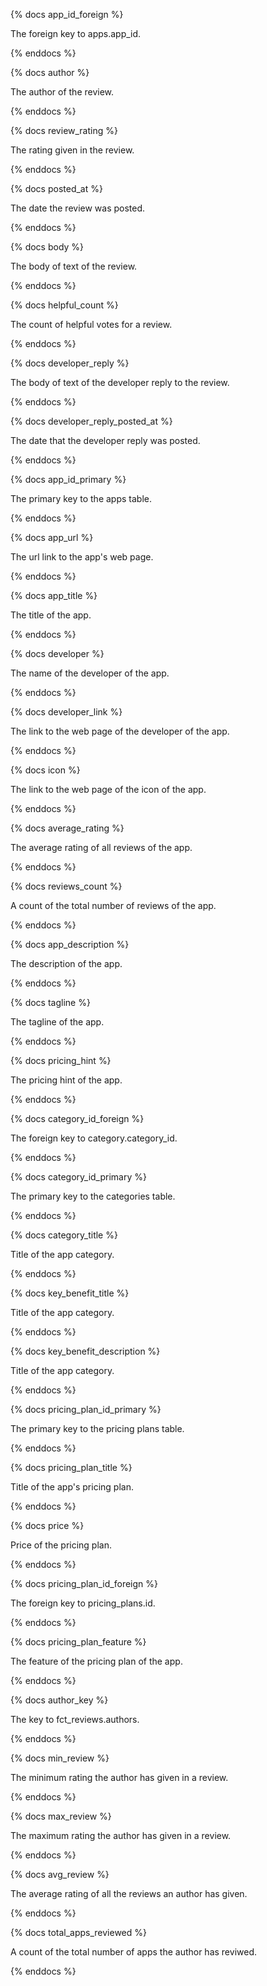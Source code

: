 {% docs app_id_foreign %}

The foreign key to apps.app_id.

{% enddocs %}

{% docs author %}

The author of the review.

{% enddocs %}

{% docs review_rating %}

The rating given in the review.

{% enddocs %}


{% docs posted_at %}

The date the review was posted.                                    

{% enddocs %}

{% docs body %}

The body of text of the review.

{% enddocs %}

{% docs helpful_count %}

The count of helpful votes for a review.

{% enddocs %}

{% docs developer_reply %}

The body of text of the developer reply to the review.

{% enddocs %}

{% docs developer_reply_posted_at %}

The date that the developer reply was posted.

{% enddocs %}

{% docs app_id_primary %}

The primary key to the apps table.

{% enddocs %}

{% docs app_url %}

The url link to the app's web page.

{% enddocs %}

{% docs app_title %}

The title of the app.

{% enddocs %}

{% docs developer %}

The name of the developer of the app.

{% enddocs %}

{% docs developer_link %}

The link to the web page of the developer of the app.

{% enddocs %}

{% docs icon %}

The link to the web page of the icon of the app.

{% enddocs %}

{% docs average_rating %}

The average rating of all reviews of the app.

{% enddocs %}

{% docs reviews_count %}

A count of the total number of reviews of the app.

{% enddocs %}

{% docs app_description %}

The description of the app.

{% enddocs %}

{% docs tagline %}

The tagline of the app.

{% enddocs %}

{% docs pricing_hint %}

The pricing hint of the app.

{% enddocs %}

{% docs category_id_foreign %}

The foreign key to category.category_id.

{% enddocs %}

{% docs category_id_primary %}

The primary key to the categories table.

{% enddocs %}

{% docs category_title %}

Title of the app category.

{% enddocs %}

{% docs key_benefit_title %}

Title of the app category.

{% enddocs %}

{% docs key_benefit_description %}

Title of the app category.

{% enddocs %}

{% docs pricing_plan_id_primary %}

The primary key to the pricing plans table.

{% enddocs %}

{% docs pricing_plan_title %}

Title of the app's pricing plan.

{% enddocs %}

{% docs price %}

Price of the pricing plan.

{% enddocs %}

{% docs pricing_plan_id_foreign %}

The foreign key to pricing_plans.id.

{% enddocs %}

{% docs pricing_plan_feature %}

The feature of the pricing plan of the app.

{% enddocs %}

{% docs author_key %}

The key to fct_reviews.authors.

{% enddocs %}

{% docs min_review %}

The minimum rating the author has given in a review.

{% enddocs %}

{% docs max_review %}

The maximum rating the author has given in a review.

{% enddocs %}

{% docs avg_review %}

The average rating of all the reviews an author has given.

{% enddocs %}

{% docs total_apps_reviewed %}

A count of the total number of apps the author has reviwed.

{% enddocs %}


    
        
        
        
        
        